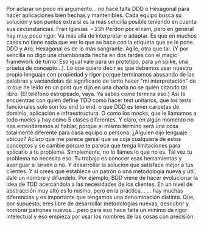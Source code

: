 Por aclarar un poco mi argumento... no hace falta DDD o Hexagonal para hacer aplicaciones bien hechas y mantenibles. Cada equipo busca su solución y son puntos extra si es la más sencilla posible teniendo en cuenta sus circunstancias.
Fran Iglesias
・23h
Perdón por el rant, pero en general hay muy poco rigor. Va más allá de interpretar o adaptar. Es que en muchos casos no tiene nada que ver lo que se hace con la etiqueta que se le pone. DDD y Arq. Hexagonal es de lo más sangrante. Agile, otra que tal.
(Y por sencilla no digo una chambonada hecha en dos tardes con el magic framework de turno. Eso igual vale para un prototipo, para un spike, una prueba de concepto...).
Lo que quiero decir es que debemos usar nuestro propio lenguaje con propiedad y rigor porque terminamos abusando de las palabras y vaciándolas de significado de tanto hacer "mi interpretación" de lo que he leído en un post que dijo en una charla no se quién citando tal libro.
(El teléfono estropeado, vaya. Ya sabes como termina eso.)
Así te encuentras con quien define TDD como hacer test unitarios, que los tests funcionales solo son los end to end, o que DDD es tener carpetas de dominio, aplicación e infraestructura.
O como los mocks, que le llamamos a todo mocks y hay como 5 clases diferentes.
Y claro, en algún momento no nos entenderemos al hablar, porque el mismo término será una cosa totalmente diferente para cada equipo o persona. ¿Alguien dijo lenguaje ubicuo?
Aclaro que me parece genial que se coja cualquiera de estos conceptos y se cambie porque te parece que tenga limitaciones para aplicarlo a tu problema. Simplemente, no lo llames lo que no es.
Tal vez tu problema no necesita eso. Tu trabajo es conocer esas herramientas y averiguar si sirven o no. Y desarrollar la solución que satisface mejor a tus clientes.
Y si crees que establece un patrón o una metodología nueva y útil, dale un nombre y difúndelo. Por ejemplo, BDD viene de hacer evolucionar la idea de TDD acercándola a las necesidades de los clientes. En un nivel de abstracción muy alto es lo mismo, pero en la práctica...
... hay muchas diferencias y es importante que tengamos una denominación distinta.
Que, por supuesto, eres libre de desarrollar metodologías nuevas, descubrir y nombrar patrones nuevos... pero para eso hace falta un mínimo de rigor intelectual y eso empieza por usar los nombres de las cosas con precisión.